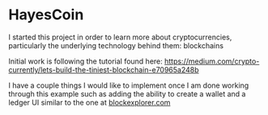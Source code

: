 # HayesCoin
I started this project in order to learn more about cryptocurrencies, particularly the underlying technology behind them: blockchains

Initial work is following the tutorial found here: 
https://medium.com/crypto-currently/lets-build-the-tiniest-blockchain-e70965a248b

I have a couple things I would like to implement once I am done working through this example such as adding the ability to create a wallet and a ledger UI similar to the one at [blockexplorer.com](https://blockexplorer.com/)

